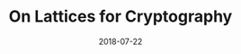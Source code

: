 ---
title: "On Lattices for Cryptography"
collection: publications
permalink: /publication/lawci
excerpt: 'In this survey paper, we discuss properties of lattices from a cryptographic perspective. We clarify relations between Geometry, Algebraic Number Theory and Cryptography, with a focus on the application of lattices to encoding and encrypting sensitive data. In Lattice-based Cryptography, these relations are described by cryptographic schemes whose security relies on hard instances of computational problems over lattices. We address here lattice-based and related problems and the choice of system parameters to securely instantiate them.'
date: 2018-07-22
venue: 'Latin America Week on Coding and Information (LAWCI 2018)'
paperurl: 'http://www.dev.ime.unicamp.br/lawci/index.php'
---